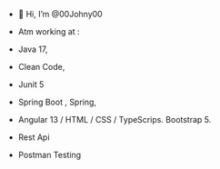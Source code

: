 - 👋 Hi, I’m @00Johny00

- Atm working at : 
- Java 17, 
- Clean Code,
- Junit 5
- Spring Boot , Spring,  
- Angular 13 / HTML / CSS / TypeScrips. Bootstrap 5.
- Rest Api 
- Postman Testing

